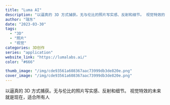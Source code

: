 ```yaml
---
title: "Luma AI"
description: "以逼真的 3D 方式捕获。无与伦比的照片写实感、反射和细节。 视觉特效的未来就是现在，适合所有人"
author: "瑞东"
date: "2023-03-30"
tags:
  - "3D"
  - "照片"
  - "视觉"
categories: 3D创作
series: "application"
website_link: "https://lumalabs.ai/"
color: "#666"

thumb_image: "/img/cde93561a608367aac73999db3de820e.png"
cover_image: "/img/cde93561a608367aac73999db3de820e.png"
---
```


以逼真的 3D 方式捕获。无与伦比的照片写实感、反射和细节。 视觉特效的未来就是现在，适合所有人